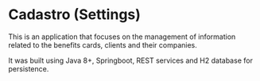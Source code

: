 # Cadastro (Settings)
This is an application that focuses on the management of information related to the benefits cards, clients and their companies.

It was built using Java 8+, Springboot, REST services and H2 database for persistence.
